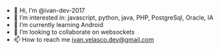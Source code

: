 - 👋 Hi, I’m @ivan-dev-2017
- 👀 I’m interested in: javascript, python, java, PHP, PostgreSql, Oracle, IA
- 🌱 I’m currently learning Android
- 💞️ I’m looking to collaborate on websockets
- 📫 How to reach me ivan.velasco.dev@gmail.com

<!---
ivan-dev-2017/ivan-dev-2017 is a ✨ special ✨ repository because its `README.md` (this file) appears on your GitHub profile.
You can click the Preview link to take a look at your changes.
--->
